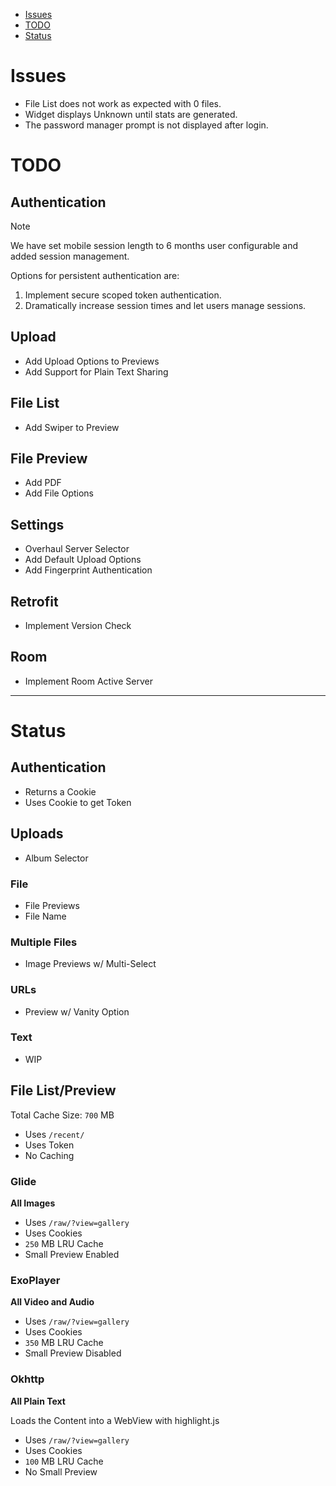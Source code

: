 - [Issues](#Issues)
- [TODO](#TODO)
- [Status](#Status)

# Issues

- File List does not work as expected with 0 files.
- Widget displays Unknown until stats are generated.
- The password manager prompt is not displayed after login.

# TODO

## Authentication

> [!NOTE]  
> We have set mobile session length to 6 months user configurable and added session management.

Options for persistent authentication are:

1. Implement secure scoped token authentication.
2. Dramatically increase session times and let users manage sessions.

## Upload

- Add Upload Options to Previews
- Add Support for Plain Text Sharing

## File List

- Add Swiper to Preview

## File Preview

- Add PDF
- Add File Options

## Settings

- Overhaul Server Selector
- Add Default Upload Options
- Add Fingerprint Authentication

## Retrofit

- Implement Version Check

## Room

- Implement Room Active Server

---

# Status

## Authentication

- Returns a Cookie
- Uses Cookie to get Token

## Uploads

- Album Selector

### File

- File Previews
- File Name

### Multiple Files

- Image Previews w/ Multi-Select

### URLs

- Preview w/ Vanity Option

### Text

- WIP

## File List/Preview

Total Cache Size: `700` MB

- Uses `/recent/`
- Uses Token
- No Caching

### Glide

**All Images**

- Uses `/raw/?view=gallery`
- Uses Cookies
- `250` MB LRU Cache
- Small Preview Enabled

### ExoPlayer

**All Video and Audio**

- Uses `/raw/?view=gallery`
- Uses Cookies
- `350` MB LRU Cache
- Small Preview Disabled

### Okhttp

**All Plain Text**

Loads the Content into a WebView with highlight.js

- Uses `/raw/?view=gallery`
- Uses Cookies
- `100` MB LRU Cache
- No Small Preview
